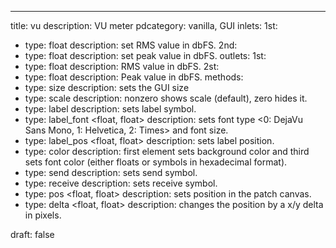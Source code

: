 ---
title: vu
description: VU meter
pdcategory: vanilla,  GUI
inlets:
  1st:
  - type: float
    description: set RMS value in dbFS.
  2nd:
  - type: float
    description: set peak value in dbFS.
outlets:
  1st:
  - type: float
    description: RMS value in dbFS.
  2st:
  - type: float
    description: Peak value in dbFS.
methods:
- type: size <float>
  description: sets the GUI size
- type: scale <float>
  description: nonzero shows scale (default), zero hides it.
- type: label <symbol>
  description: sets label symbol.
- type: label_font <float, float>
  description: sets font type <0: DejaVu Sans Mono, 1: Helvetica, 2: Times> and font size.
- type: label_pos <float, float>
  description: sets label position.
- type: color <list>
  description: first element sets background color and third sets font color (either floats or symbols in hexadecimal format).
- type: send <symbol>
  description: sets send symbol.
- type: receive <symbol>
  description: sets receive symbol.
- type: pos <float, float>
  description: sets position in the patch canvas.
- type: delta <float, float>
  description: changes the position by a x/y delta in pixels.

draft: false
